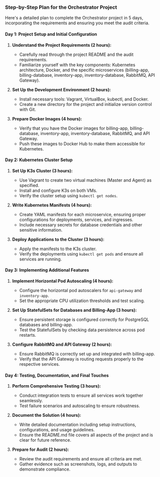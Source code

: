 ### Step-by-Step Plan for the Orchestrator Project

Here's a detailed plan to complete the Orchestrator project in 5 days, incorporating the requirements and ensuring you meet the audit criteria.

#### Day 1: Project Setup and Initial Configuration

1. **Understand the Project Requirements (2 hours):**
   - Carefully read through the project README and the audit requirements.
   - Familiarize yourself with the key components: Kubernetes architecture, Docker, and the specific microservices (billing-app, billing-database, inventory-app, inventory-database, RabbitMQ, API Gateway).

2. **Set Up the Development Environment (2 hours):**
   - Install necessary tools: Vagrant, VirtualBox, kubectl, and Docker.
   - Create a new directory for the project and initialize version control with Git.

3. **Prepare Docker Images (4 hours):**
   - Verify that you have the Docker images for billing-app, billing-database, inventory-app, inventory-database, RabbitMQ, and API Gateway.
   - Push these images to Docker Hub to make them accessible for Kubernetes.

#### Day 2: Kubernetes Cluster Setup

1. **Set Up K3s Cluster (3 hours):**
   - Use Vagrant to create two virtual machines (Master and Agent) as specified.
   - Install and configure K3s on both VMs.
   - Verify the cluster setup using `kubectl get nodes`.

2. **Write Kubernetes Manifests (4 hours):**
   - Create YAML manifests for each microservice, ensuring proper configurations for deployments, services, and ingresses.
   - Include necessary secrets for database credentials and other sensitive information.

3. **Deploy Applications to the Cluster (3 hours):**
   - Apply the manifests to the K3s cluster.
   - Verify the deployments using `kubectl get pods` and ensure all services are running.

#### Day 3: Implementing Additional Features

1. **Implement Horizontal Pod Autoscaling (4 hours):**
   - Configure the horizontal pod autoscalers for `api-gateway` and `inventory-app`.
   - Set the appropriate CPU utilization thresholds and test scaling.

2. **Set Up StatefulSets for Databases and Billing-App (3 hours):**
   - Ensure persistent storage is configured correctly for PostgreSQL databases and billing-app.
   - Test the StatefulSets by checking data persistence across pod restarts.

3. **Configure RabbitMQ and API Gateway (2 hours):**
   - Ensure RabbitMQ is correctly set up and integrated with billing-app.
   - Verify that the API Gateway is routing requests properly to the respective services.

#### Day 4: Testing, Documentation, and Final Touches

1. **Perform Comprehensive Testing (3 hours):**
   - Conduct integration tests to ensure all services work together seamlessly.
   - Test failure scenarios and autoscaling to ensure robustness.

2. **Document the Solution (4 hours):**
   - Write detailed documentation including setup instructions, configurations, and usage guidelines.
   - Ensure the README.md file covers all aspects of the project and is clear for future reference.

3. **Prepare for Audit (2 hours):**
   - Review the audit requirements and ensure all criteria are met.
   - Gather evidence such as screenshots, logs, and outputs to demonstrate compliance.